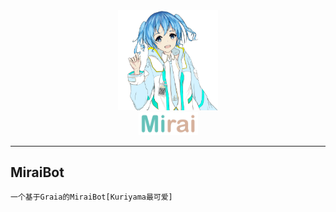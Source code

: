 <div align="center">
   <img width="160" src="docs/mirai.png" alt="logo">
   </br>
   <img width="95" src="docs/mirai.svg" alt="title">
</div>

----

## MiraiBot

```txt
一个基于Graia的MiraiBot[Kuriyama最可爱]
```
